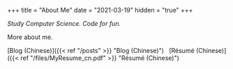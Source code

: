 +++
title = "About Me"
date = "2021-03-19"
hidden = "true"
+++

*Study Computer Science. Code for fun.*

More about me. &nbsp;

[Blog (Chinese)]({{< ref "/posts" >}} "Blog (Chinese)") &nbsp;
[Résumé (Chinese)]({{< ref "/files/MyResume_cn.pdf" >}} "Résumé (Chinese)")
